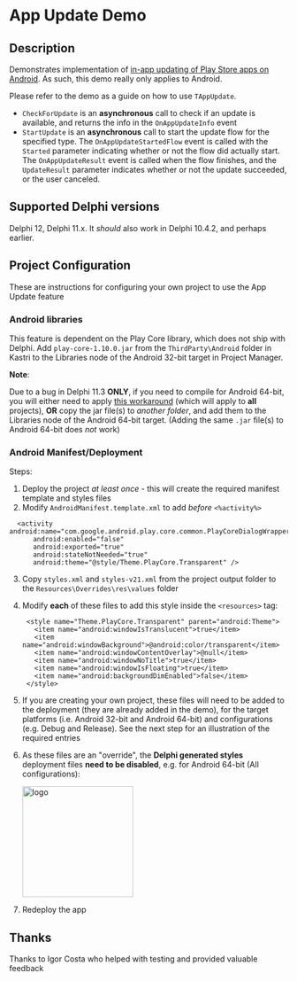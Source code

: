# App Update Demo

## Description

Demonstrates implementation of [in-app updating of Play Store apps on Android](https://developer.android.com/guide/playcore/in-app-updates). As such, this demo really only applies to Android.

Please refer to the demo as a guide on how to use `TAppUpdate`.

* `CheckForUpdate` is an **asynchronous** call to check if an update is available, and returns the info in the `OnAppUpdateInfo` event
* `StartUpdate` is an **asynchronous** call to start the update flow for the specified type. The `OnAppUpdateStartedFlow` event is called with the `Started` parameter indicating whether or not the flow did actually start. The `OnAppUpdateResult` event is called when the flow finishes, and the `UpdateResult` parameter indicates whether or not the update succeeded, or the user canceled.

## Supported Delphi versions

Delphi 12, Delphi 11.x. It _should_ also work in Delphi 10.4.2, and perhaps earlier.

## Project Configuration

These are instructions for configuring your own project to use the App Update feature

### Android libraries

This feature is dependent on the Play Core library, which does not ship with Delphi. Add `play-core-1.10.0.jar` from the `ThirdParty\Android` folder in Kastri to the Libraries node of the Android 32-bit target in Project Manager.

**Note**:

Due to a bug in Delphi 11.3 **ONLY**, if you need to compile for Android 64-bit, you will either need to apply [this workaround](https://docs.code-kungfu.com/books/hotfix-113-alexandria/page/fix-jar-libraries-added-to-android-64-bit-platform-target-are-not-compiled) (which will apply to **all** projects), **OR** copy the jar file(s) to _another folder_, and add them to the Libraries node of the Android 64-bit target. (Adding the same `.jar` file(s) to Android 64-bit does _not_ work)

### Android Manifest/Deployment

Steps:

1. Deploy the project *at least once* - this will create the required manifest template and styles files
2. Modify `AndroidManifest.template.xml` to add *before* `<%activity%>`

  ```
    <activity android:name="com.google.android.play.core.common.PlayCoreDialogWrapperActivity"
        android:enabled="false"
        android:exported="true"
        android:stateNotNeeded="true"
        android:theme="@style/Theme.PlayCore.Transparent" />
  ```
3. Copy `styles.xml` and `styles-v21.xml` from the project output folder to the `Resources\Overrides\res\values` folder
4. Modify **each** of these files to add this style inside the `<resources>` tag:
   ```
    <style name="Theme.PlayCore.Transparent" parent="android:Theme">
      <item name="android:windowIsTranslucent">true</item>
      <item name="android:windowBackground">@android:color/transparent</item>
      <item name="android:windowContentOverlay">@null</item>
      <item name="android:windowNoTitle">true</item>
      <item name="android:windowIsFloating">true</item>
      <item name="android:backgroundDimEnabled">false</item>
    </style>
    ```
5. If you are creating your own project, these files will need to be added to the deployment (they are already added in the demo), for the target platforms (i.e. Android 32-bit and Android 64-bit) and configurations (e.g. Debug and Release). See the next step for an illustration of the required entries
6. As these files are an "override", the **Delphi generated styles** deployment files **need to be disabled**, e.g. for Android 64-bit (All configurations):
   
   <img src="Screenshots/Deployment.png" alt="logo" height="200">
7. Redeploy the app

## Thanks

Thanks to Igor Costa who helped with testing and provided valuable feedback



